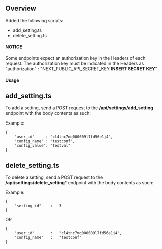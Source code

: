 ## Overview
Added the following scripts:
- add_setting.ts
- delete_setting.ts

#### NOTICE
Some endpoints expect an authorization key in the Headers of each request. The authorization key must be indicated in the Headers as "authorization" : "NEXT_PUBLIC_API_SECRET_KEY **INSERT SECRET KEY**"

#### Usage
## add_setting.ts
To add a setting, send a POST request to the **/api/settings/add_setting** endpoint with the body contents as such:

Example:

```
{
    "user_id"     : "cl4tnc7mq000609l7fd56e1j4",
    "config_name" : "testconf", 
    "config_value": "testval" 
}
```

## delete_setting.ts
To delete a setting, send a POST request to the **/api/settings/delete_setting*** endpoint with the body contents as such:

Example:

```
{
    "setting_id"    :   3
}
```

OR 

```
{
    "user_id"       :   "cl4tnc7mq000609l7fd56e1j4",
    "config_name"   :   "testconf"
}
```
